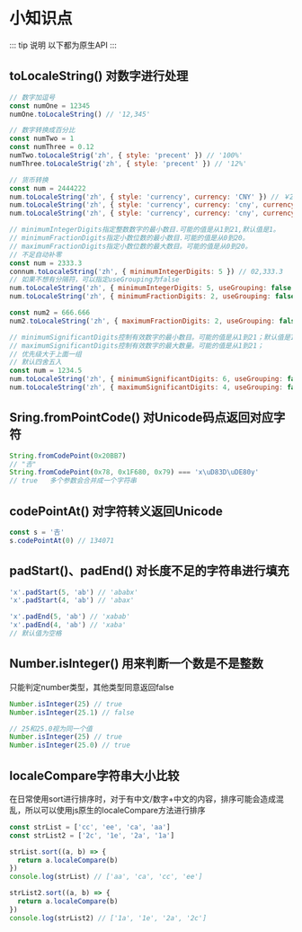 # 小知识点

::: tip 说明
以下都为原生API
:::

## toLocaleString() 对数字进行处理

```js
// 数字加逗号
const numOne = 12345
numOne.toLocaleString() // '12,345'

// 数字转换成百分比
const numTwo = 1
const numThree = 0.12
numTwo.toLocaleStrig('zh', { style: 'precent' }) // '100%'
numThree.toLocaleStrig('zh', { style: 'precent' }) // '12%'

// 货币转换
const num = 2444222
num.toLocaleString('zh', { style: 'currency', currency: 'CNY' }) // ￥2,444,222.00
num.toLocaleString('zh', { style: 'currency', currency: 'cny', currencyDisplay: 'code' }) // CNY 2,444,222.00
num.toLocaleString('zh', { style: 'currency', currency: 'cny', currencyDisplay: 'name' }) // 2,444,222.00 人民币

// minimumIntegerDigits指定整数数字的最小数目.可能的值是从1到21,默认值是1。
// minimumFractionDigits指定小数位数的最小数目.可能的值是从0到20。
// maximumFractionDigits指定小数位数的最大数目。可能的值是从0到20。
// 不足自动补零
const num = 2333.3
connum.toLocaleString('zh', { minimumIntegerDigits: 5 }) // 02,333.3
// 如果不想有分隔符，可以指定useGrouping为false
num.toLocaleString('zh', { minimumIntegerDigits: 5, useGrouping: false }) // 02333.3
num.toLocaleString('zh', { minimumFractionDigits: 2, useGrouping: false }) // 2333.30

const num2 = 666.666
num2.toLocaleString('zh', { maximumFractionDigits: 2, useGrouping: false }) // 666.67

// minimumSignificantDigits控制有效数字的最小数目。可能的值是从1到21；默认值是1。
// maximumSignificantDigits控制有效数字的最大数量。可能的值是从1到21；
// 优先级大于上面一组
// 默认四舍五入
const num = 1234.5
num.toLocaleString('zh', { minimumSignificantDigits: 6, useGrouping: false }) // 1234.50
num.toLocaleString('zh', { maximumSignificantDigits: 4, useGrouping: false }) // 1235
```

## Sring.fromPointCode() 对Unicode码点返回对应字符

```js
String.fromCodePoint(0x20BB7)
// "𠮷"
String.fromCodePoint(0x78, 0x1F680, 0x79) === 'x\uD83D\uDE80y'
// true   多个参数会合并成一个字符串
```

## codePointAt() 对字符转义返回Unicode

```js
const s = '𠮷'
s.codePointAt(0) // 134071
```

## padStart()、padEnd() 对长度不足的字符串进行填充

```js
'x'.padStart(5, 'ab') // 'ababx'
'x'.padStart(4, 'ab') // 'abax'

'x'.padEnd(5, 'ab') // 'xabab'
'x'.padEnd(4, 'ab') // 'xaba'
// 默认值为空格
```

## Number.isInteger() 用来判断一个数是不是整数

只能判定number类型，其他类型同意返回false

```js
Number.isInteger(25) // true
Number.isInteger(25.1) // false

// 25和25.0视为同一个值
Number.isInteger(25) // true
Number.isInteger(25.0) // true
```

## localeCompare字符串大小比较

在日常使用sort进行排序时，对于有中文/数字+中文的内容，排序可能会造成混乱，所以可以使用js原生的localeCompare方法进行排序

```js
const strList = ['cc', 'ee', 'ca', 'aa']
const strList2 = ['2c', '1e', '2a', '1a']

strList.sort((a, b) => {
  return a.localeCompare(b)
})
console.log(strList) // ['aa', 'ca', 'cc', 'ee']

strList2.sort((a, b) => {
  return a.localeCompare(b)
})
console.log(strList2) // ['1a', '1e', '2a', '2c']
```
